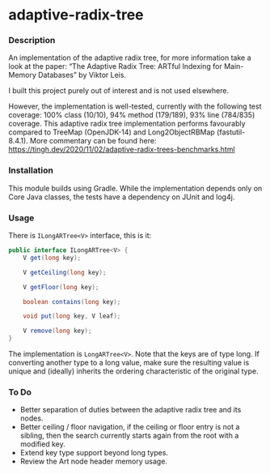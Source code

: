 # adaptive-radix-tree

### Description
An implementation of the adaptive radix tree, for more information take a look at the paper: 
“The Adaptive Radix Tree: ARTful Indexing for Main-Memory Databases” by Viktor Leis.

I built this project purely out of interest and is not used elsewhere.

However, the implementation is well-tested, currently with the following test coverage: 
100% class (10/10), 94% method (179/189), 93% line (784/835) coverage.
This adaptive radix tree implementation performs favourably compared to TreeMap (OpenJDK-14) and Long2ObjectRBMap (fastutil-8.4.1).
More commentary can be found here: https://tingh.dev/2020/11/02/adaptive-radix-trees-benchmarks.html

### Installation
This module builds using Gradle.
While the implementation depends only on Core Java classes, the tests have a dependency on JUnit and log4j.

### Usage
There is `ILongARTree<V>` interface, this is it:

````java
public interface ILongARTree<V> {
    V get(long key);

    V getCeiling(long key);

    V getFloor(long key);

    boolean contains(long key);

    void put(long key, V leaf);

    V remove(long key);
}
````

The implementation is `LongARTree<V>`.
Note that the keys are of type long. 
If converting another type to a long value, 
make sure the resulting value is unique and (ideally) inherits the ordering characteristic of the original type.

### To Do
* Better separation of duties between the adaptive radix tree and its nodes.
* Better ceiling / floor navigation, if the ceiling or floor entry is not a sibling, then the search currently starts again from the root with a modified key.
* Extend key type support beyond long types.
* Review the Art node header memory usage.
